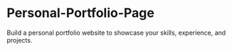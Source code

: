 # Personal-Portfolio-Page
Build a personal portfolio website to showcase your skills, experience, and projects.
